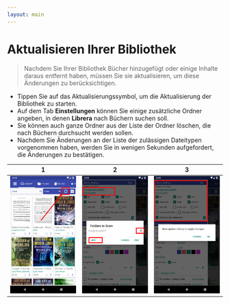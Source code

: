 ```yaml
---
layout: main
---
```


# Aktualisieren Ihrer Bibliothek
> Nachdem Sie Ihrer Bibliothek Bücher hinzugefügt oder einige Inhalte daraus entfernt haben, müssen Sie sie aktualisieren, um diese Änderungen zu berücksichtigen.
* Tippen Sie auf das Aktualisierungssymbol, um die Aktualisierung der Bibliothek zu starten.
* Auf dem Tab **Einstellungen** können Sie einige zusätzliche Ordner angeben, in denen **Librera** nach Büchern suchen soll.
* Sie können auch ganze Ordner aus der Liste der Ordner löschen, die nach Büchern durchsucht werden sollen.
* Nachdem Sie Änderungen an der Liste der zulässigen Dateitypen vorgenommen haben, werden Sie in wenigen Sekunden aufgefordert, die Änderungen zu bestätigen.

|1|2|3|
|-|-|-|
|![](1.png)|![](2.png)|![](3.png)|

